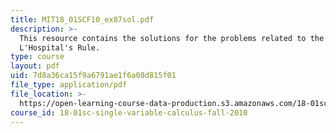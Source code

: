 ```yaml
---
title: MIT18_01SCF10_ex87sol.pdf
description: >-
  This resource contains the solutions for the problems related to the
  L'Hospital's Rule.
type: course
layout: pdf
uid: 7d8a36ca15f9a6791ae1f6a08d815f01
file_type: application/pdf
file_location: >-
  https://open-learning-course-data-production.s3.amazonaws.com/18-01sc-single-variable-calculus-fall-2010/7d8a36ca15f9a6791ae1f6a08d815f01_MIT18_01SCF10_ex87sol.pdf
course_id: 18-01sc-single-variable-calculus-fall-2010
---
```

